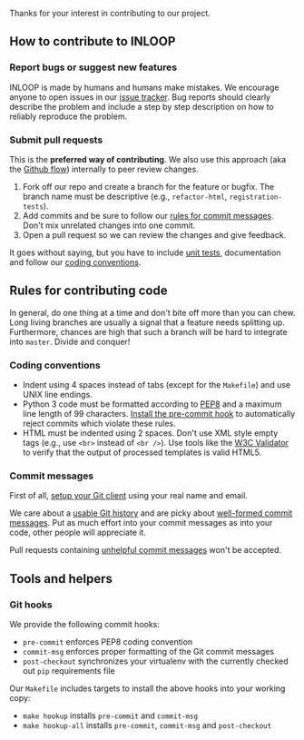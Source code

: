 Thanks for your interest in contributing to our project.

## How to contribute to INLOOP

### Report bugs or suggest new features

INLOOP is made by humans and humans make mistakes. We encourage anyone to open issues in
our [issue tracker][inloop-issues]. Bug reports should clearly describe the problem and
include a step by step description on how to reliably reproduce the problem.


### Submit pull requests

This is the **preferred way of contributing**. We also use this approach (aka the
[Github flow][gh-flow]) internally to peer review changes.

1. Fork off our repo and create a branch for the feature or bugfix. The branch name
   must be descriptive (e.g., `refactor-html`, `registration-tests`).
2. Add commits and be sure to follow our [rules for commit messages](#commit-messages).
   Don't mix unrelated changes into one commit.
3. Open a pull request so we can review the changes and give feedback.

It goes without saying, but you have to include [unit tests][django-testing], documentation
and follow our [coding conventions](#coding-conventions).


## Rules for contributing code

In general, do one thing at a time and don't bite off more than you can chew. Long living
branches are usually a signal that a feature needs splitting up. Furthermore, chances are
high that such a branch will be hard to integrate into `master`. Divide and conquer!


### Coding conventions

* Indent using 4 spaces instead of tabs (except for the `Makefile`) and use UNIX line endings.
* Python 3 code must be formatted according to [PEP8][pep8] and a maximum line length of 99
  characters. [Install the pre-commit hook](#git-hooks) to automatically reject commits which
  violate these rules.
* HTML must be indented using 2 spaces. Don't use XML style empty tags (e.g., use `<br>`
  instead of `<br />`). Use tools like the [W3C Validator][w3c-validator] to verify that the
  output of processed templates is valid HTML5.


### Commit messages

First of all, [setup your Git client][git-setup] using your real name and email.

We care about a [usable Git history][good-commits1] and are picky about [well-formed commit
messages][good-commits2]. Put as much effort into your commit messages as into your code,
other people will appreciate it.

Pull requests containing [unhelpful commit messages][ugly-commits] won't be accepted.


## Tools and helpers

### Git hooks

We provide the following commit hooks:

* `pre-commit` enforces PEP8 coding convention
* `commit-msg` enforces proper formatting of the Git commit messages
* `post-checkout` synchronizes your virtualenv with the currently checked
  out `pip` requirements file

Our `Makefile` includes targets to install the above hooks into your working copy:

* `make hookup` installs `pre-commit` and `commit-msg`
* `make hookup-all` installs `pre-commit`, `commit-msg` and `post-checkout`


[django-testing]: https://docs.djangoproject.com/en/stable/topics/testing/
[inloop-issues]: https://github.com/st-tu-dresden/inloop/issues
[pep8]: https://www.python.org/dev/peps/pep-0008/
[gh-flow]: https://guides.github.com/introduction/flow/
[ugly-commits]: http://stopwritingramblingcommitmessages.com/
[good-commits1]: http://chris.beams.io/posts/git-commit/
[good-commits2]: http://tbaggery.com/2008/04/19/a-note-about-git-commit-messages.html
[git-setup]: https://git-scm.com/book/en/v2/Getting-Started-First-Time-Git-Setup#Your-Identity
[w3c-validator]: https://validator.w3.org/
